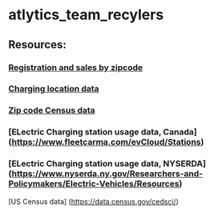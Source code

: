 # atlytics_team_recylers

## Resources:

### [Registration and sales by zipcode](https://www.atlasevhub.com/materials/state-ev-registration-data/)
### [Charging location data](https://openchargemap.org/site/develop/api)
### [Zip code Census data](https://data.census.gov/cedsci/table?q=&g=0400000US13,23_8600000US80003&table=S0101&tid=ACSST1Y2018.S0101&layer=zcta5&hidePreview=false&cid=S0101_C01_001E&vintage=2018&lastDisplayedRow=16)

### [ELectric Charging station usage data, Canada] (https://www.fleetcarma.com/evCloud/Stations)
### [ELectric Charging station usage data, NYSERDA] (https://www.nyserda.ny.gov/Researchers-and-Policymakers/Electric-Vehicles/Resources)

[US Census data] (https://data.census.gov/cedsci/)
